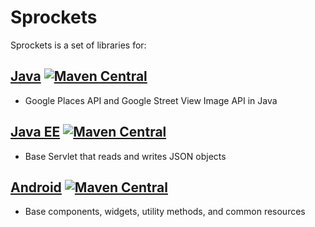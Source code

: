 Sprockets
=========

Sprockets is a set of libraries for:

[Java](java/) [![Maven Central][0]][1]
--------------------------------------
* Google Places API and Google Street View Image API in Java

[Java EE](java-ee/) [![Maven Central][2]][3]
--------------------------------------------
* Base Servlet that reads and writes JSON objects

[Android](android/) [![Maven Central][4]][5]
--------------------------------------------
* Base components, widgets, utility methods, and common resources

[0]: https://img.shields.io/maven-central/v/net.sf.sprockets/sprockets.svg
[1]: https://search.maven.org/#search|ga|1|g%3Anet.sf.sprockets%20a%3Asprockets
[2]: https://img.shields.io/maven-central/v/net.sf.sprockets/sprockets-ee.svg
[3]: https://search.maven.org/#search|ga|1|g%3Anet.sf.sprockets%20a%3Asprockets-ee
[4]: https://img.shields.io/maven-central/v/net.sf.sprockets/sprockets-android.svg
[5]: https://search.maven.org/#search|ga|1|g%3Anet.sf.sprockets%20a%3Asprockets-android
